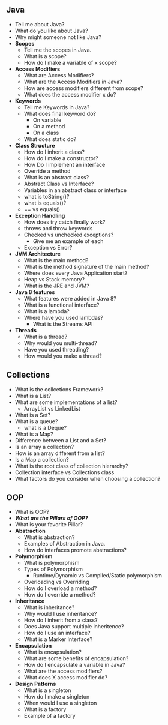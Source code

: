 ## Java
- Tell me about Java?
- What do you like about Java?
- Why might someone not like Java?
- **Scopes**
  - Tell me the scopes in Java.
  - What is a scope?
  - How do I make a variable of x scope?
- **Access Modifiers**
  - What are Access Modifiers?
  - What are the Access Modifiers in Java?
  - How are access modifiers different from scope?
  - What does the access modifier x do?
- **Keywords**
  - Tell me Keywords in Java?
  - What does final keyword do?
    - On variable
    - On a method
    - On a class
  - What does static do?
- **Class Structure**
  - How do I inherit a class?
  - How do I make a constructor?
  - How Do I implement an interface
  - Override a method
  - What is an abstract class?
  - Abstract Class vs Interface?
  - Variables in an abstract class or interface
  - what is toString()?
  - what is equals()?
  - == vs equals()
- **Exception Handling**
  - How does try catch finally work?
  - throws and throw keywords
  - Checked vs unchecked exceptions?
    - Give me an example of each
  - Exception vs Error?
- **JVM Architecture**
  - What is the main method?
  - What is the method signature of the main method?
  - Where does every Java Application start?
  - Heap vs Stack memory?
  - What is the JRE and JVM?
- **Java 8 features**
  - What features were added in Java 8?
  - What is a functional interface?
  - What is a lambda?
  - Where have you used lambdas?
    - What is the Streams API
- **Threads**
  - What is a thread?
  - Why would you multi-thread?
  - Have you used threading?
  - How would you make a thread?


## Collections
- What is the collcetions Framework?
- What is a List?
- What are some implementations of a list?
  - ArrayList vs LinkedList
- What is a Set?
- What is a queue?
  - what is a Deque?
- What is a Map?
- Difference between a List and a Set?
- Is an array a collection?
- How is an array different from a list?
- Is a Map a collection?
- What is the root class of collection hierarchy?
- Collection interface vs Collections class
- What factors do you consider when choosing a collection?

## OOP
- What is OOP?
- ***What are the Pillars of OOP?***
- What is your favorite Pillar?
- **Abstraction**
  - What is abstraction?
  - Examples of Abstraction in Java.
  - How do interfaces promote abstractions?
- **Polymorphism**
  - What is polymorphism
  - Types of Polymorphism
    - Runtime/Dynamic vs Compiled/Static polymorphism
  - Overloading vs Overriding
  - How do I overload a method?
  - How do I override a method?
- **Inheritance**
  - What is inheritance?
  - Why would I use inheritance?
  - How do I inherit from a class?
  - Does Java support multiple inheritence?
  - How do I use an interface?
  - What is a Marker Interface?
- **Encapsulation**
  - What is encapsulation?
  - What are some benefits of encapsulation?
  - How do I encapsulate a variable in Java?
  - What are the access modifiers?
  - What does X access modifier do?
- **Design Patterns**
  - What is a singleton
  - How do I make a singleton
  - When would I use a singleton
  - What is a factory
  - Example of a factory